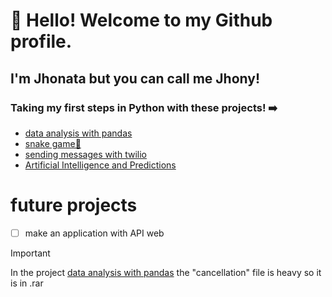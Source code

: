 # 👋 Hello! Welcome to my Github profile.
## I'm Jhonata but you can call me Jhony!

### Taking my first steps in Python with these projects! ➡️

<ul>
<li><a href="https://github.com/jH0NYSS/py/tree/main/Analisando_dados">data analysis with pandas</a></li>
<li><a href="https://github.com/jH0NYSS/py/tree/main/game">snake game🐍</a></li>
<li><a href="https://github.com/jH0NYSS/py/tree/main/msg_twilio">sending messages with twilio</a></li>
<li><a href="https://github.com/jH0NYSS/py/tree/main/previs%C3%B5es_IA">Artificial Intelligence and Predictions</a></li>
</ul>

# future projects
- [ ] make an application with API web

> [!IMPORTANT]
> In the project <a href="https://github.com/jH0NYSS/py/tree/main/Analisando_dados" >data analysis with pandas</a> the "cancellation" file is heavy so it is in .rar
